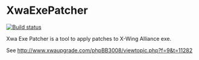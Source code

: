 # XwaExePatcher

[![Build status](https://ci.appveyor.com/api/projects/status/6eabfboh441hejbc/branch/master?svg=true)](https://ci.appveyor.com/project/JeremyAnsel/xwaexepatcher/branch/master)

Xwa Exe Patcher is a tool to apply patches to X-Wing Alliance exe.

See http://www.xwaupgrade.com/phpBB3008/viewtopic.php?f=9&t=11282
